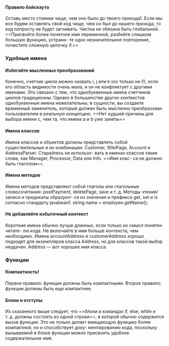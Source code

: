 #### Правило бойскаута
Оставь место стоянки чище, чем оно было до твоего прихода1.
Если мы все будем оставлять свой код чище, чем он был до нашего прихода, то
код попросту не будет загнивать. Чистка не обязана быть глобальной. ==Присвойте
более понятное имя переменной, разбейте слишком большую функцию, устрани-
те одно незначительное повторение, почистите сложную цепочку if.==

### Удобные имена

#### Избегайте мысленных преобразований
Конечно, счетчик цикла можно назвать i, j или k (но только не l!), если
его область видимости очень мала, и он не конфликтует с другими именами.
Это связано с тем, что однобуквенные имена счетчиков циклов традиционны.
Однако в большинстве других контекстов однобуквенные имена нежелательны;
в сущности, вы создаете временный заменитель, который должен быть мысленно
преобразован пользователем в реальную концепцию. ==Нет худшей причины для
выбора имени c, чем та, что имена a и b уже заняты==
#### Имена классов
Имена классов и объектов должны представлять собой существительные и их
комбинации: Customer, WikiPage, Account и AddressParser. Старайтесь не использо-
вать в именах классов такие слова, как Manager, Processor, Data или Info. ==Имя клас-
са не должно быть глаголом==.

#### Имена методов
Имена методов представляют собой глаголы или глагольные словосочетания:
postPayment, deletePage, save и т. д. Методы чтения/записи и предикаты образуют-
ся из значения и префикса get, set и is согласно стандарту javabean1.
string name = employee.getName();

#### Не добавляйте избыточный контекст
Короткие имена обычно лучше длинных, если только их смысл понятен читате-
лю кода. Не включайте в имя больше контекста, чем необходимо.
Имена accountAddress и customerAddress хорошо подходят для экземпляров класса
Address, но для классов такой выбор неудачен. Address — вот хорошее имя класса.

### Функции
#### Компактность!
Первое правило: функции должны быть компактными. 
Второе правило: функции должны быть еще компактнее.

#### Блоки и отступы
Из сказанного выше следует, что ==блоки в командах if, else, while и т. д. должны
состоять из одной строки==, в которой обычно содержится вызов функции. Это не
только делает вмещающую функцию более компактной, но и способствует доку-
ментированию кода, поскольку вызываемой в блоке функции можно присвоить
удобное содержательное имя.